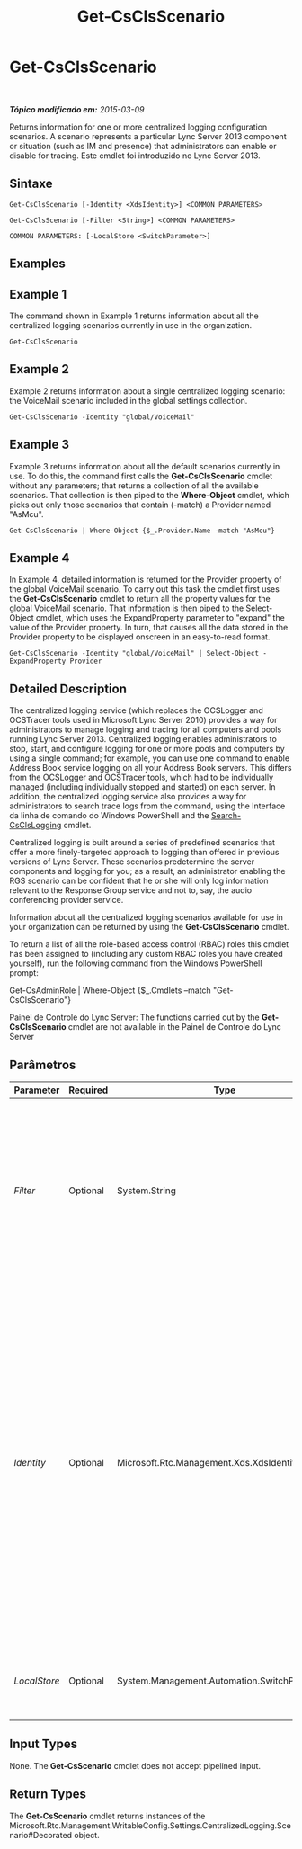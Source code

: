 ﻿---
title: Get-CsClsScenario
TOCTitle: Get-CsClsScenario
ms:assetid: 8f0c5f52-c000-4e27-82a2-534a50b11a98
ms:mtpsurl: https://technet.microsoft.com/pt-br/library/JJ205091(v=OCS.15)
ms:contentKeyID: 49307445
ms.date: 05/19/2016
mtps_version: v=OCS.15
ms.translationtype: HT
---

# Get-CsClsScenario

 

_**Tópico modificado em:** 2015-03-09_

Returns information for one or more centralized logging configuration scenarios. A scenario represents a particular Lync Server 2013 component or situation (such as IM and presence) that administrators can enable or disable for tracing. Este cmdlet foi introduzido no Lync Server 2013.

## Sintaxe

    Get-CsClsScenario [-Identity <XdsIdentity>] <COMMON PARAMETERS>

    Get-CsClsScenario [-Filter <String>] <COMMON PARAMETERS>

    COMMON PARAMETERS: [-LocalStore <SwitchParameter>]

## Examples

## Example 1

The command shown in Example 1 returns information about all the centralized logging scenarios currently in use in the organization.

    Get-CsClsScenario

## Example 2

Example 2 returns information about a single centralized logging scenario: the VoiceMail scenario included in the global settings collection.

    Get-CsClsScenario -Identity "global/VoiceMail"

## Example 3

Example 3 returns information about all the default scenarios currently in use. To do this, the command first calls the **Get-CsClsScenario** cmdlet without any parameters; that returns a collection of all the available scenarios. That collection is then piped to the **Where-Object** cmdlet, which picks out only those scenarios that contain (-match) a Provider named "AsMcu".

    Get-CsClsScenario | Where-Object {$_.Provider.Name -match "AsMcu"}

## Example 4

In Example 4, detailed information is returned for the Provider property of the global VoiceMail scenario. To carry out this task the cmdlet first uses the **Get-CsClsScenario** cmdlet to return all the property values for the global VoiceMail scenario. That information is then piped to the Select-Object cmdlet, which uses the ExpandProperty parameter to "expand" the value of the Provider property. In turn, that causes all the data stored in the Provider property to be displayed onscreen in an easy-to-read format.

    Get-CsClsScenario -Identity "global/VoiceMail" | Select-Object -ExpandProperty Provider

## Detailed Description

The centralized logging service (which replaces the OCSLogger and OCSTracer tools used in Microsoft Lync Server 2010) provides a way for administrators to manage logging and tracing for all computers and pools running Lync Server 2013. Centralized logging enables administrators to stop, start, and configure logging for one or more pools and computers by using a single command; for example, you can use one command to enable Address Book service logging on all your Address Book servers. This differs from the OCSLogger and OCSTracer tools, which had to be individually managed (including individually stopped and started) on each server. In addition, the centralized logging service also provides a way for administrators to search trace logs from the command, using the Interface da linha de comando do Windows PowerShell and the [Search-CsClsLogging](search-csclslogging.md) cmdlet.

Centralized logging is built around a series of predefined scenarios that offer a more finely-targeted approach to logging than offered in previous versions of Lync Server. These scenarios predetermine the server components and logging for you; as a result, an administrator enabling the RGS scenario can be confident that he or she will only log information relevant to the Response Group service and not to, say, the audio conferencing provider service.

Information about all the centralized logging scenarios available for use in your organization can be returned by using the **Get-CsClsScenario** cmdlet.

To return a list of all the role-based access control (RBAC) roles this cmdlet has been assigned to (including any custom RBAC roles you have created yourself), run the following command from the Windows PowerShell prompt:

Get-CsAdminRole | Where-Object {$\_.Cmdlets –match "Get-CsClsScenario"}

Painel de Controle do Lync Server: The functions carried out by the **Get-CsClsScenario** cmdlet are not available in the Painel de Controle do Lync Server

## Parâmetros


<table>
<colgroup>
<col style="width: 25%" />
<col style="width: 25%" />
<col style="width: 25%" />
<col style="width: 25%" />
</colgroup>
<thead>
<tr class="header">
<th>Parameter</th>
<th>Required</th>
<th>Type</th>
<th>Description</th>
</tr>
</thead>
<tbody>
<tr class="odd">
<td><p><em>Filter</em></p></td>
<td><p>Optional</p></td>
<td><p>System.String</p></td>
<td><p>Enables you to use wildcards in order to return one or scenarios. For example, to return all the HybridVoice scenarios, regardless of the scope where these scenarios have been configured, use this syntax:</p>
<p>-Filter &quot;*HybridVoice*&quot;</p>
<p>You cannot use both the Identity parameter and the Filter parameter in the same command.</p></td>
</tr>
<tr class="even">
<td><p><em>Identity</em></p></td>
<td><p>Optional</p></td>
<td><p>Microsoft.Rtc.Management.Xds.XdsIdentity</p></td>
<td><p>Unique identifier of the scenario to be returned. A scenario consists of two parts: the scope where the scenario is configured (that is, the collection of centralized logging configuration settings where the scenario can be found) and the scenario name. For example:</p>
<p>-Identity &quot;site:Redmond/AddressBook&quot;</p>
<p>You can also specify just the scenario scope; for example:</p>
<p>-Identity &quot;site:Redmond&quot;</p>
<p>In that case, all the scenarios configured for use on the Redmond site will be returned.</p>
<p>If this parameter is not specified then the <strong>Get-CsClsScenario</strong> cmdlet will return information about all your centralized logging scenarios.</p></td>
</tr>
<tr class="odd">
<td><p><em>LocalStore</em></p></td>
<td><p>Optional</p></td>
<td><p>System.Management.Automation.SwitchParameter</p></td>
<td><p>Retrieves the scenario data from the local replica of the Central Management store rather than from the Central Management store itself.</p></td>
</tr>
</tbody>
</table>


## Input Types

None. The **Get-CsScenario** cmdlet does not accept pipelined input.

## Return Types

The **Get-CsScenario** cmdlet returns instances of the Microsoft.Rtc.Management.WritableConfig.Settings.CentralizedLogging.Scenario\#Decorated object.


